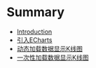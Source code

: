 # Summary

* [Introduction](README.md)
* [引入ECharts](引入echarts.md)
* [动态加载数据显示K线图](动态加载数据显示k线图.md)
* [一次性加载数据显示K线图](k线图开发.md)

